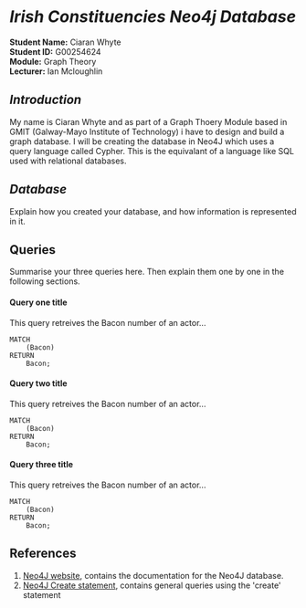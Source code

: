 # **_Irish Constituencies Neo4j Database_**

**Student Name:** Ciaran Whyte </br>
**Student ID:** G00254624 </br>
**Module:** Graph Theory </br>
**Lecturer:** Ian Mcloughlin </br>

## **_Introduction_**
My name is Ciaran Whyte and as part of a Graph Thoery Module based in GMIT (Galway-Mayo Institute of Technology) i have to design and build a
graph database. I will be creating the database in Neo4J which uses a query language called Cypher. This is the equivalant of a language like SQL used
with relational databases.

## **_Database_**
Explain how you created your database, and how information is represented in it.

## Queries
Summarise your three queries here.
Then explain them one by one in the following sections.

#### Query one title
This query retreives the Bacon number of an actor...
```cypher
MATCH
	(Bacon)
RETURN
	Bacon;
```

#### Query two title
This query retreives the Bacon number of an actor...
```cypher
MATCH
	(Bacon)
RETURN
	Bacon;
```

#### Query three title
This query retreives the Bacon number of an actor...
```cypher
MATCH
	(Bacon)
RETURN
	Bacon;
```

## References
1. [Neo4J website](http://neo4j.com/), contains the documentation for the Neo4J database.
2. [Neo4J Create statement](http://neo4j.com/docs/stable/query-create.html), contains general queries using the 'create' statement
